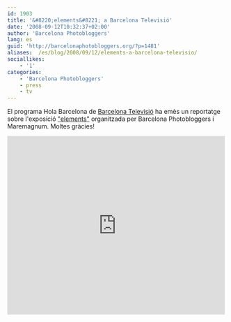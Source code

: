 ```yaml
---
id: 1903
title: '&#8220;elements&#8221; a Barcelona Televisió'
date: '2008-09-12T10:32:37+02:00'
author: 'Barcelona Photobloggers'
lang: es
guid: 'http://barcelonaphotobloggers.org/?p=1481'
aliases:  /es/blog/2008/09/12/elements-a-barcelona-televisio/
sociallikes:
    - '1'
categories:
    - 'Barcelona Photobloggers'
    - press
    - tv
---
```


El programa Hola Barcelona de <a href="http://www.barcelonatv.com/">Barcelona Televisió</a> ha emès un reportatge sobre l'exposició <a href="http://barcelonaphotobloggers.org/2008/09/05/elements-opening/">"elements"</a> organitzada per Barcelona Photobloggers i Maremagnum. Moltes gràcies!

<iframe src="http://player.vimeo.com/video/1715970?title=0&amp;byline=0&amp;portrait=0" width="500" height="409" frameborder="0" webkitallowfullscreen="" allowfullscreen=""></iframe>